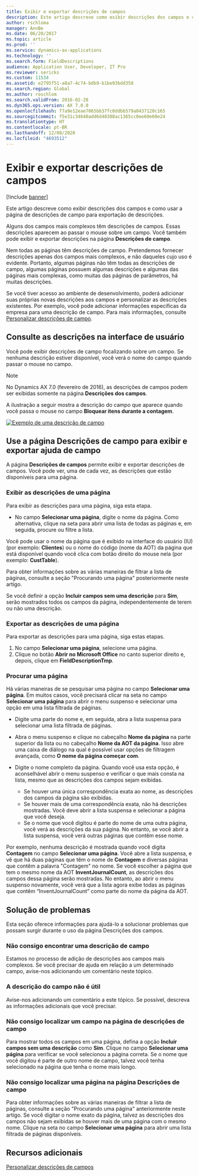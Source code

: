 ```yaml
---
title: Exibir e exportar descrições de campos
description: Este artigo descreve como exibir descrições dos campos e como usar a página de descrições de campo para exportação de descrições.
author: rschloma
manager: AnnBe
ms.date: 06/20/2017
ms.topic: article
ms.prod: ''
ms.service: dynamics-ax-applications
ms.technology: ''
ms.search.form: FieldDescriptions
audience: Application User, Developer, IT Pro
ms.reviewer: sericks
ms.custom: 11534
ms.assetid: e2795f51-a8a7-4c74-bdb9-b1be93bdd358
ms.search.region: Global
ms.author: roschlom
ms.search.validFrom: 2016-02-28
ms.dyn365.ops.version: AX 7.0.0
ms.openlocfilehash: f7a9e12eae7065bb37fc0ddbb579a0437120c165
ms.sourcegitcommit: f5e31c34640add6d40308ac1365cc0ee60e60e24
ms.translationtype: HT
ms.contentlocale: pt-BR
ms.lasthandoff: 12/08/2020
ms.locfileid: "4693512"
---
```

# <a name="view-and-export-field-descriptions"></a>Exibir e exportar descrições de campos

[!include [banner](../includes/banner.md)]

Este artigo descreve como exibir descrições dos campos e como usar a página de descrições de campo para exportação de descrições.

Alguns dos campos mais complexos têm descrições de campos. Essas descrições aparecem ao passar o mouse sobre um campo. Você também pode exibir e exportar descrições na página **Descrições de campo**.

Nem todas as páginas têm descrições de campo. Pretendemos fornecer descrições apenas dos campos mais complexos, e não daqueles cujo uso é evidente. Portanto, algumas páginas não têm todas as descrições de campo, algumas páginas possuem algumas descrições e algumas das páginas mais complexas, como muitas das páginas de parâmetros, há muitas descrições.

Se você tiver acesso ao ambiente de desenvolvimento, poderá adicionar suas próprias novas descrições aos campos e personalizar as descrições existentes. Por exemplo, você pode adicionar informações específicas da empresa para uma descrição de campo. Para mais informações, consulte [Personalizar descrições de campo](../../dev-itpro/user-interface/customize-field-help.md).

## <a name="see-field-descriptions-in-the-user-interface"></a>Consulte as descrições na interface de usuário

Você pode exibir descrições de campo focalizando sobre um campo. Se nenhuma descrição estiver disponível, você verá o nome do campo quando passar o mouse no campo.

> [!NOTE]
> No Dynamics AX 7.0 (fevereiro de 2016), as descrições de campos podem ser exibidas somente na página **Descrições dos campos**.

A ilustração a seguir mostra a descrição do campo que aparece quando você passa o mouse no campo **Bloquear itens durante a contagem**.

[![Exemplo de uma descrição de campo](./media/field-description.png)](./media/field-description.png)

## <a name="use-the-field-descriptions-page-to-view-and-export-field-help"></a>Use a página Descrições de campo para exibir e exportar ajuda de campo

A página **Descrições de campos** permite exibir e exportar descrições de campos. Você pode ver, uma de cada vez, as descrições que estão disponíveis para uma página.

### <a name="view-the-descriptions-for-a-page"></a>Exibir as descrições de uma página

Para exibir as descrições para uma página, siga esta etapa.

- No campo **Selecionar uma página**, digite o nome da página. Como alternativa, clique na seta para abrir uma lista de todas as páginas e, em seguida, procure ou filtre a lista.

Você pode usar o nome da página que é exibido na interface do usuário (IU) (por exemplo: **Clientes**) ou o nome do código (nome da AOT) da página que está disponível quando você clica com botão direito do mouse nela (por exemplo: **CustTable**).

Para obter informações sobre as várias maneiras de filtrar a lista de páginas, consulte a seção "Procurando uma página" posteriormente neste artigo.

Se você definir a opção **Incluir campos sem uma descrição** para **Sim**, serão mostrados todos os campos da página, independentemente de terem ou não uma descrição.

### <a name="export-the-descriptions-for-a-page"></a>Exportar as descrições de uma página

Para exportar as descrições para uma página, siga estas etapas.

1. No campo **Selecionar uma página**, selecione uma página.
2. Clique no botão **Abrir no Microsoft Office** no canto superior direito e, depois, clique em **FieldDescriptionTmp**.

### <a name="searching-for-a-page"></a>Procurar uma página

Há várias maneiras de se pesquisar uma página no campo **Selecionar uma página**. Em muitos casos, você precisará clicar na seta no campo **Selecionar uma página** para abrir o menu suspenso e selecionar uma opção em uma lista filtrada de páginas.

- Digite uma parte do nome e, em seguida, abra a lista suspensa para selecionar uma lista filtrada de páginas.
- Abra o menu suspenso e clique no cabeçalho **Nome da página** na parte superior da lista ou no cabeçalho **Nome da AOT da página**. Isso abre uma caixa de diálogo na qual é possível usar opções de filtragem avançada, como **O nome da página começar com**.
- Digite o nome completo da página. Quando você usa esta opção, é aconselhável abrir o menu suspenso e verificar o que mais consta na lista, mesmo que as descrições dos campos sejam exibidas.

    - Se houver uma única correspondência exata ao nome, as descrições dos campos da página são exibidas.
    - Se houver mais de uma correspondência exata, não há descrições mostradas. Você deve abrir a lista suspensa e selecionar a página que você deseja.
    - Se o nome que você digitou é parte do nome de uma outra página, você verá as descrições da sua página. No entanto, se você abrir a lista suspensa, você verá outras páginas que contêm esse nome.

Por exemplo, nenhuma descrição é mostrada quando você digita **Contagem** no campo **Selecionar uma página**. Você abre a lista suspensa, e vê que há duas páginas que têm o nome de **Contagem** e diversas páginas que contêm a palavra "Contagem" no nome. Se você escolher a página que tem o mesmo nome da AOT **InventJournalCount**, as descrições dos campos dessa página serão mostradas. No entanto, ao abrir o menu suspenso novamente, você verá que a lista agora exibe todas as páginas que contêm “InventJournalCount” como parte do nome da página da AOT.

## <a name="troubleshooting"></a>Solução de problemas

Esta seção oferece informações para ajudá-lo a solucionar problemas que possam surgir durante o uso da página Descrições dos campos.

### <a name="i-cant-find-a-field-description"></a>Não consigo encontrar uma descrição de campo

Estamos no processo de adição de descrições aos campos mais complexos. Se você precisar de ajuda em relação a um determinado campo, avise-nos adicionando um comentário neste tópico.

### <a name="the-field-description-isnt-helpful"></a>A descrição do campo não é útil

Avise-nos adicionando um comentário a este tópico. Se possível, descreva as informações adicionais que você precisar.

### <a name="i-cant-find-a-field-on-the-field-descriptions-page"></a>Não consigo localizar um campo na página de descrições de campo

Para mostrar todos os campos em uma página, defina a opção **Incluir campos sem uma descrição** como **Sim**. Clique no campo **Selecionar uma página** para verificar se você selecionou a página correta. Se o nome que você digitou é parte de outro nome de campo, talvez você tenha selecionado na página que tenha o nome mais longo.

### <a name="i-cant-find-a-page-on-the-field-descriptions-page"></a>Não consigo localizar uma página na página Descrições de campo

Para obter informações sobre as várias maneiras de filtrar a lista de páginas, consulte a seção "Procurando uma página" anteriormente neste artigo. Se você digitar o nome exato da página, talvez as descrições dos campos não sejam exibidas se houver mais de uma página com o mesmo nome. Clique na seta no campo **Selecionar uma página** para abrir uma lista filtrada de páginas disponíveis.

## <a name="additional-resources"></a>Recursos adicionais

[Personalizar descrições de campos](../../dev-itpro/user-interface/customize-field-help.md)
